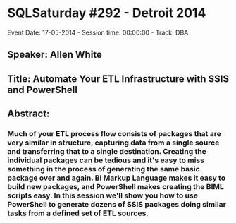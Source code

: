 # SQLSaturday #292 - Detroit 2014
Event Date: 17-05-2014 - Session time: 00:00:00 - Track: DBA
## Speaker: Allen White
## Title: Automate Your ETL Infrastructure with SSIS and PowerShell
## Abstract:
### Much of your ETL process flow consists of packages that are very similar in structure, capturing data from a single source and transferring that to a single destination.  Creating the individual packages can be tedious and it's easy to miss something in the process of generating the same basic package over and again.  BI Markup Language makes it easy to build new packages, and PowerShell makes creating the BIML scripts easy.  In this session we'll show you how to use PowerShell to generate dozens of SSIS packages doing similar tasks from a defined set of ETL sources.
